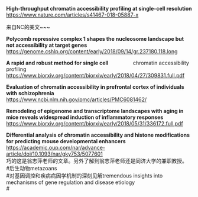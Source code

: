 **High-throughput chromatin accessibility profiling at single-cell resolution**    
https://www.nature.com/articles/s41467-018-05887-x

来自NC的美文~~~ 

**Polycomb repressive complex 1 shapes the nucleosome landscape but not accessibility at target genes**
https://genome.cshlp.org/content/early/2018/09/14/gr.237180.118.long

**A rapid and robust method for single cell**                
chromatin accessibility profiling 
https://www.biorxiv.org/content/biorxiv/early/2018/04/27/309831.full.pdf

**Evaluation of chromatin accessibility in prefrontal cortex of individuals with schizophrenia** 
https://www.ncbi.nlm.nih.gov/pmc/articles/PMC6081462/

**Remodeling of epigenome and transcriptome landscapes with aging in mice reveals widespread induction of inflammatory responses** 
https://www.biorxiv.org/content/biorxiv/early/2018/05/31/336172.full.pdf

**Differential analysis of chromatin accessibility and histone modifications for predicting mouse developmental enhancers**
https://academic.oup.com/nar/advance-article/doi/10.1093/nar/gky753/5077601  
巧的这是翁志萍老师的文章。另外了解到翁志萍老师还是同济大学的兼职教授。    
\#后生动物metazoans  
\#对基因调控和疾病病因学机制的深刻见解tremendous insights into mechanisms of gene regulation and disease etiology  
\#
